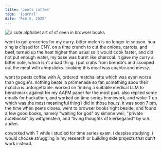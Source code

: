 ```yaml
---
title: 'peets coffee'
tags: 'journal'
date: 'Feb 5, 2025'
---
```


![a cute alphabet art of sf seen in browser books](/images/sf_alphabets.jpeg)

went to get groceries for my curry. bitter melon is no longer in season. hua xing is closed for CNY. on a time crunch to cut the onions, carrots, and beef, turned up the heat higher than usual so it would cook faster, and did not put enough water, my base was burnt like charcoal. it gave my curry a bitter note, which isn't a bad thing. i put crabs from brenda's and scooped out the meat with chopsticks. cooking this meal was chaotic and messy.

went to peets coffee with A, ordered matcha latte which was even worse than google's. nothing beats la promenade so far. something abou their matcha is unforgettable. worked on finding a suitable medical LLM to benchmark against for my AAPM paper for the most part. also replied some emails for hackathon, and worked on time series homework, and woke T up which was the most meaningful thing i did in those hours. it was soon 7 pm, the time when peets closes. went to browser books right beside, and found a few good books, namely "waiting for god" by simone weil, "private notebooks" by wittgenstein, and "living thoughts of kierkegaard" by w.h. auden.

coworked with T while i studied for time series exam. i despise studying. i would choose struggling in my research or building side projects that don't work instead.
